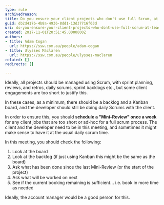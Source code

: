 ```yaml
---
type: rule
archivedreason: 
title: Do you ensure your client projects who don't use full Scrum, at least have a "Mini-Review"?
guid: db2d4176-4b8a-4936-8dd1-13d37716f63d
uri: do-you-ensure-your-client-projects-who-dont-use-full-scrum-at-least-have-a-mini-review
created: 2017-11-01T20:51:45.0000000Z
authors:
- title: Adam Cogan
  url: https://ssw.com.au/people/adam-cogan
- title: Ulysses Maclaren
  url: https://ssw.com.au/people/ulysses-maclaren
related: []
redirects: []

---
```


Ideally, all projects should be managed using Scrum, with sprint planning, reviews, and retros, daily scrums, sprint backlogs etc., but some client engagements are too short to justify this.

In these cases, as a minimum, there should be a backlog and a Kanban board, and the developer should still be doing daily Scrums with the client.

<!--endintro-->

In order to ensure this, you should  **schedule a "Mini-Review" once a week** for any client jobs that are too short or ad-hoc for a full scrum process. The client and the developer need to be in this meeting, and sometimes it might make sense to have it at the usual daily scrum time.

In this meeting, you should check the following:

1. Look at the board
2. Look at the backlog (if just using Kanban this might be the same as the board)
3. Ask what has been done since the last Mini-Review (or the start of the project)
4. Ask what will be worked on next
5. See if the current booking remaining is sufficient... i.e. book in more time as needed


Ideally, the account manager would be a good person for this.
